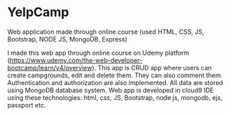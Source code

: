 # YelpCamp
Web application made through online course (used HTML, CSS, JS, Bootstrap, NODE JS, MongoDB, Express)

I made this web app through online course on Udemy platform (https://www.udemy.com/the-web-developer-bootcamp/learn/v4/overview).
This app is CRUD app where users can create campgrounds, edit and delete them. They can also comment them. Authentication and 
authorization are also implemented. All data are stored using MongoDB database system. Web app is developed in cloud9 IDE using these
 technologies: html, css, JS, Bootstrap, node js, mongodb, ejs, passport etc.
